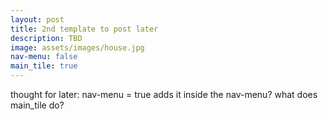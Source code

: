 ```yaml
---
layout: post
title: 2nd template to post later
description: TBD
image: assets/images/house.jpg
nav-menu: false
main_tile: true
---
```


thought for later: nav-menu = true adds it inside the nav-menu? what does main_tile do?
